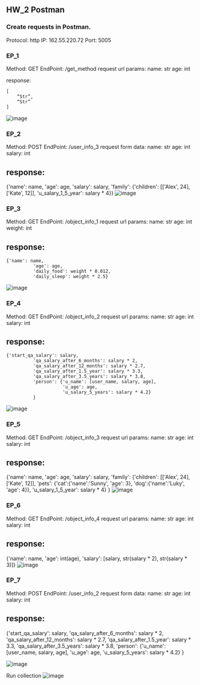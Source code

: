 ## HW_2 Postman

### Create requests in Postman.

Protocol: http
IP: 162.55.220.72
Port: 5005

### EP_1
Method: GET
EndPoint: /get_method
request url params: 
 name: str
 age: int

response: 
```
[
    “Str”,
    “Str”
]
```
![image](https://user-images.githubusercontent.com/106426661/174310954-605185ce-c530-4e27-b313-37cbcb49e951.png)

### EP_2
Method: POST
EndPoint: /user_info_3
request form data: 
 name: str
 age: int
 salary: int

## response:

{'name': name,
          'age': age,
          'salary': salary,
          'family': {'children': [['Alex', 24], ['Kate', 12]],
                     'u_salary_1_5_year': salary * 4}}
![image](https://user-images.githubusercontent.com/106426661/174314474-a5fd30d1-fc03-41a5-8abd-1b9ff1d34751.png)


### EP_3
Method: GET
EndPoint: /object_info_1
request url params: 
 name: str
 age: int
 weight: int

## response: 
```
{'name': name,
          'age': age,
          'daily_food': weight * 0.012,
          'daily_sleep': weight * 2.5}
```         
          
![image](https://user-images.githubusercontent.com/106426661/174316921-8678c0e6-1c6b-496f-87b1-c743c7d3bc21.png)

### EP_4
Method: GET
EndPoint: /object_info_2
request url params: 
 name: str
 age: int
 salary: int

## response: 
```
{'start_qa_salary': salary,
          'qa_salary_after_6_months': salary * 2,
          'qa_salary_after_12_months': salary * 2.7,
          'qa_salary_after_1.5_year': salary * 3.3,
          'qa_salary_after_3.5_years': salary * 3.8,
          'person': {'u_name': [user_name, salary, age],
                     'u_age': age,
                     'u_salary_5_years': salary * 4.2}
          }
```
          
![image](https://user-images.githubusercontent.com/106426661/174318984-eb24a3bd-5e3d-45a7-a177-bed2711cb34a.png)

### EP_5
Method: GET
EndPoint: /object_info_3
request url params: 
 name: str
 age: int
 salary: int

## response: 
{'name': name,
          'age': age,
          'salary': salary,
          'family': {'children': [['Alex', 24], ['Kate', 12]],
                     'pets': {'cat':{'name':'Sunny',
                                     'age': 3},
                              'dog':{'name':'Luky',
                                     'age': 4}},
                     'u_salary_1_5_year': salary * 4}
          }
![image](https://user-images.githubusercontent.com/106426661/174319778-592aee2b-1d74-447b-9000-a8cb37db831e.png)

### EP_6
Method: GET
EndPoint: /object_info_4
request url params: 
 name: str
 age: int
 salary: int

## response: 
{'name': name,
          'age': int(age),
          'salary': [salary, str(salary * 2), str(salary * 3)]}
![image](https://user-images.githubusercontent.com/106426661/174320524-863490f4-4927-4992-896a-4b9dbf821990.png)

### EP_7
Method: POST
EndPoint: /user_info_2
request form data: 
 name: str
 age: int
 salary: int

## response: 
{'start_qa_salary': salary,
          'qa_salary_after_6_months': salary * 2,
          'qa_salary_after_12_months': salary * 2.7,
          'qa_salary_after_1.5_year': salary * 3.3,
          'qa_salary_after_3.5_years': salary * 3.8,
          'person': {'u_name': [user_name, salary, age],
                     'u_age': age,
                     'u_salary_5_years': salary * 4.2}
          }
 
![image](https://user-images.githubusercontent.com/106426661/174322268-c7f790b1-9557-48f5-82b2-3b251da91dba.png)

Run collection
![image](https://user-images.githubusercontent.com/106426661/174355822-a0084834-3291-47bc-840d-9aa2363b2dae.png)

